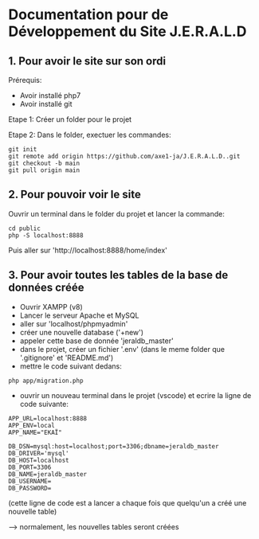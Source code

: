 # Documentation pour de Développement du Site J.E.R.A.L.D

## 1. Pour avoir le site sur son ordi

Prérequis:
- Avoir installé php7
- Avoir installé git

Etape 1: Créer un folder pour le projet

Etape 2: Dans le folder, exectuer les commandes:
```
git init
git remote add origin https://github.com/axe1-ja/J.E.R.A.L.D..git
git checkout -b main
git pull origin main
```



## 2. Pour pouvoir voir le site

Ouvrir un terminal dans le folder du projet et lancer la commande:
```
cd public
php -S localhost:8888
```

Puis aller sur 'http://localhost:8888/home/index'



## 3. Pour avoir toutes les tables de la base de données créée

- Ouvrir XAMPP (v8)
- Lancer le serveur Apache et MySQL
- aller sur 'localhost/phpmyadmin'
- créer une nouvelle database ('+new')
- appeler cette base de donnée 'jeraldb_master'
- dans le projet, créer un fichier '.env' (dans le meme folder que '.gitignore' et 'README.md')
- mettre le code suivant dedans:
```
php app/migration.php        
```
- ouvrir un nouveau terminal dans le projet (vscode) et ecrire la ligne de code suivante:
```
APP_URL=localhost:8888 
APP_ENV=local 
APP_NAME="EKAÏ" 

DB_DSN=mysql:host=localhost;port=3306;dbname=jeraldb_master 
DB_DRIVER='mysql' 
DB_HOST=localhost 
DB_PORT=3306 
DB_NAME=jeraldb_master 
DB_USERNAME= 
DB_PASSWORD=    
```
(cette ligne de code est a lancer a chaque fois que quelqu'un a créé une nouvelle table)

--> normalement, les nouvelles tables seront créées

